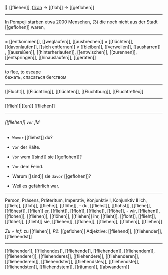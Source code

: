 🏃 [[fliehen]], [fliːən](https://youglish.com/pronounce/fliehen/german) → [[floh]] → [[geflohen]]

---
In Pompeji starben etwa 2000 Menschen, (3) die noch nicht aus der Stadt [[geflohen]] waren,

---
= [[entkommen]], [[weglaufen]], [[ausbrechen]]
≈ [[flüchten]], [[davonlaufen]], [[sich entfernen]]
≠ [[bleiben]], [[verweilen]], [[ausharren]]
, [[ausreißen]], [[hinterherlaufen]], [[entwischen]], [[zurennen]], [[entspringen]], [[hinauslaufen]], [[geraten]]


---
to flee, to escape  
бежать, спасаться бегством

---
[[Flucht]], [[Flüchtling]], [[flüchten]], [[Fluchtburg]], [[Fluchtreflex]]

---
[[flieh]]|[[en]]
[[fliehen]]


---
###### [[fliehen]] `vor` jM
- `Wovor` [[fliehst]] du?
- `Vor` der Kälte.

- `Vor` wem [[sind]] sie [[geflohen]]?
- `Vor` dem Feind.

- Warum [[sind]] sie `davor` [[geflohen]]?
- Weil es gefährlich war.

---
Person, Präsens, Präteritum, Imperativ, Konjunktiv I, Konjunktiv II
ich, [[flieh]], [[floh]], [[fliehe]], [[flöhe]], -
du, [[fliehst]], [[flohst]], [[fliehe]], [[flöhest]], [[flieh]]
er, [[flieht]], [[floh]], [[fliehe]], [[flöhe]], -
wir, [[fliehen]], [[flohen]], [[fliehen]], [[flöhen]], [[fliehen]]
ihr, [[flieht]], [[floht]], [[flieht]], [[flöhet]], [[flieht]]
sie, [[fliehen]], [[flohen]], [[fliehen]], [[flöhen]], [[fliehen]]

*Zu + Inf*: zu [[fliehen]], *P2*: [[geflohen]]
Adjektive: [[fliehend]], [[fliehender]], [[fliehendst]]

---
[[fliehender]], [[fliehendes]], [[fliehende]], [[fliehenden]], [[fliehendem]], [[fliehenderer]], [[fliehenderes]], [[fliehendere]], [[fliehenderen]], [[fliehenderem]], [[fliehendster]], [[fliehendstes]], [[fliehendste]], [[fliehendsten]], [[fliehendstem]], [[räumen]], [[abwandern]]
